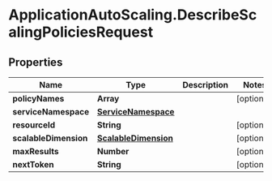 # ApplicationAutoScaling.DescribeScalingPoliciesRequest

## Properties

Name | Type | Description | Notes
------------ | ------------- | ------------- | -------------
**policyNames** | **Array** |  | [optional] 
**serviceNamespace** | [**ServiceNamespace**](ServiceNamespace.md) |  | 
**resourceId** | **String** |  | [optional] 
**scalableDimension** | [**ScalableDimension**](ScalableDimension.md) |  | [optional] 
**maxResults** | **Number** |  | [optional] 
**nextToken** | **String** |  | [optional] 


